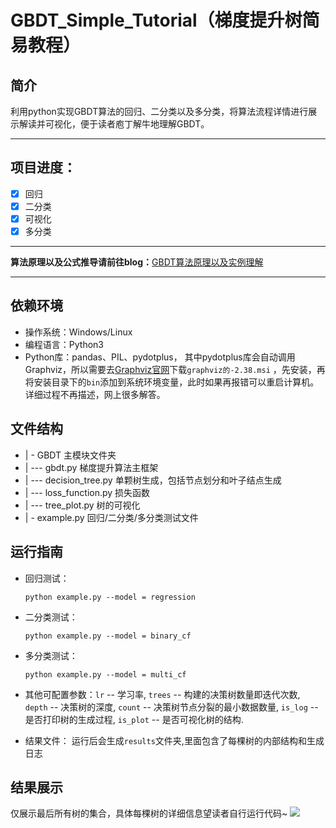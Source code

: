 # GBDT_Simple_Tutorial（梯度提升树简易教程）
## 简介
利用python实现GBDT算法的回归、二分类以及多分类，将算法流程详情进行展示解读并可视化，便于读者庖丁解牛地理解GBDT。
***
## 项目进度：
- [x] 回归 
- [x] 二分类 
- [x] 可视化 
- [x] 多分类
***
**算法原理以及公式推导请前往blog：**[GBDT算法原理以及实例理解](https://blog.csdn.net/zpalyq110/article/details/79527653)
***
## 依赖环境
- 操作系统：Windows/Linux
- 编程语言：Python3
- Python库：pandas、PIL、pydotplus，
 其中pydotplus库会自动调用Graphviz，所以需要去[Graphviz官网](https://graphviz.gitlab.io/_pages/Download/Download_windows.html)下载`graphviz的-2.38.msi`
，先安装，再将安装目录下的`bin`添加到系统环境变量，此时如果再报错可以重启计算机。详细过程不再描述，网上很多解答。
## 文件结构
- | - GBDT 主模块文件夹
- | --- gbdt.py 梯度提升算法主框架
- | --- decision_tree.py 单颗树生成，包括节点划分和叶子结点生成
- | --- loss_function.py 损失函数
- | --- tree_plot.py 树的可视化
- | - example.py 回归/二分类/多分类测试文件


## 运行指南
- 回归测试：

    `python example.py --model = regression`
- 二分类测试：

    `python example.py --model = binary_cf`
- 多分类测试：

    `python example.py --model = multi_cf`
- 其他可配置参数：`lr` -- 学习率,   `trees` -- 构建的决策树数量即迭代次数,    
`depth` -- 决策树的深度,   `count` -- 决策树节点分裂的最小数据数量,
`is_log` -- 是否打印树的生成过程, `is_plot` -- 是否可视化树的结构.
- 结果文件： 运行后会生成`results`文件夹,里面包含了每棵树的内部结构和生成日志


## 结果展示
仅展示最后所有树的集合，具体每棵树的详细信息望读者自行运行代码~
<img src="https://github.com/Freemanzxp/GBDT_Simple_Tutorial/raw/master/展示图片/all_trees.png"/>
